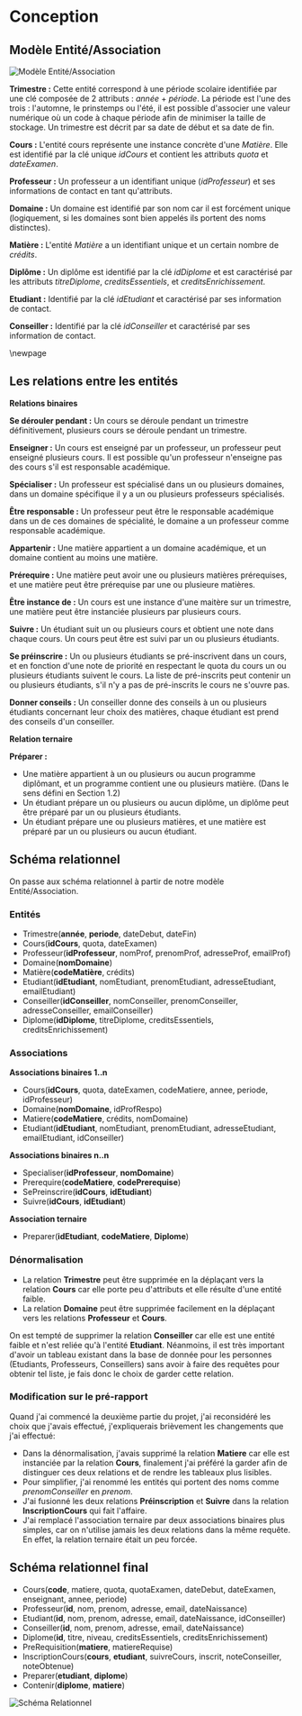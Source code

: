 # Conception

## Modèle Entité/Association

![Modèle Entité/Association](img/old_erd.png)

**Trimestre :** Cette entité correspond à une période scolaire identifiée par une clé composée de 2 attributs : *année* + *période*. La période est l'une des trois : l'automne, le prinstemps ou l'été, il est possible d'associer une valeur numérique où un code à chaque période afin de minimiser la taille de stockage. Un trimestre est décrit par sa date de début et sa date de fin.

**Cours :** L'entité cours représente une instance concrète d'une *Matière*.
Elle est identifié par la clé unique *idCours* et contient les attributs *quota* et *dateExamen*.

**Professeur :** Un professeur a un identifiant unique (*idProfesseur*) et ses informations de contact en tant qu'attributs.

**Domaine :** Un domaine est identifié par son nom car il est forcément unique (logiquement, si les domaines sont bien appelés ils portent des noms distinctes).

**Matière :** L'entité *Matière* a un identifiant unique et un certain nombre de *crédits*.

**Diplôme :** Un diplôme est identifié par la clé *idDiplome* et est caractérisé par les attributs *titreDiplome*, *creditsEssentiels*, et *creditsEnrichissement*.

**Etudiant :** Identifié par la clé *idEtudiant* et caractérisé par ses information de contact.

**Conseiller :** Identifié par la clé *idConseiller* et caractérisé par ses information de contact.

\newpage
## Les relations entre les entités
**Relations binaires**

**Se dérouler pendant :** Un cours se déroule pendant un trimestre définitivement, plusieurs cours se déroule pendant un trimestre.

**Enseigner :** Un cours est enseigné par un professeur, un professeur peut enseigné plusieurs cours. Il est possible qu'un professeur n'enseigne pas des cours s'il est responsable académique.

**Spécialiser :** Un professeur est spécialisé dans un ou plusieurs domaines, dans un domaine spécifique il y a un ou plusieurs professeurs spécialisés.

**Être responsable :** Un professeur peut être le responsable académique dans un de ces domaines de spécialité, le domaine a un professeur comme responsable académique.

**Appartenir :** Une matière appartient a un domaine académique, et un domaine contient au moins une matière.

**Prérequire :** Une matière peut avoir une ou plusieurs matières prérequises, et une matière peut être prérequise par une ou plusieure matières.

**Être instance de :** Un cours est une instance d'une maitère sur un trimestre, une matière peut être instanciée plusieurs par plusieurs cours.

**Suivre :** Un étudiant suit un ou plusieurs cours et obtient une note dans chaque cours. Un cours peut être est suivi par un ou plusieurs étudiants.

**Se préinscrire :** Un ou plusieurs étudiants se pré-inscrivent dans un cours, et en fonction d'une note de priorité en respectant le quota du cours un ou plusieurs étudiants suivent le cours. La liste de pré-inscrits peut contenir un ou plusieurs étudiants, s'il n'y a pas de pré-inscrits le cours ne s'ouvre pas.

**Donner conseils :** Un conseiller donne des conseils à un ou plusieurs étudiants concernant leur choix des matières, chaque étudiant est prend des conseils d'un conseiller.

**Relation ternaire**

**Préparer :**

  - Une matière appartient à un ou plusieurs ou aucun programme diplômant, et un programme contient une ou plusieurs matière. (Dans le sens défini en Section 1.2)
  - Un étudiant prépare un ou plusieurs ou aucun diplôme, un diplôme peut être préparé par un ou plusieurs étudiants.
  - Un étudiant prépare une ou plusieurs matières, et une matière est préparé par un ou plusieurs ou aucun étudiant.

## Schéma relationnel

On passe aux schéma relationnel à partir de notre modèle Entité/Association.

### Entités
- Trimestre(**année**, **periode**, dateDebut, dateFin)
- Cours(**idCours**, quota, dateExamen)
- Professeur(**idProfesseur**, nomProf, prenomProf, adresseProf, emailProf)
- Domaine(**nomDomaine**)
- Matière(**codeMatière**, crédits)
- Etudiant(**idEtudiant**, nomEtudiant, prenomEtudiant, adresseEtudiant, emailEtudiant)
- Conseiller(**idConseiller**, nomConseiller, prenomConseiller, adresseConseiller, emailConseiller)
- Diplome(**idDiplome**, titreDiplome, creditsEssentiels, creditsEnrichissement)

### Associations

**Associations binaires 1..n**

- Cours(**idCours**, quota, dateExamen, codeMatiere, annee, periode, idProfesseur)
- Domaine(**nomDomaine**, idProfRespo)
- Matiere(**codeMatiere**, crédits, nomDomaine)
- Etudiant(**idEtudiant**, nomEtudiant, prenomEtudiant, adresseEtudiant, emailEtudiant, idConseiller)

**Associations binaires n..n**

- Specialiser(**idProfesseur**, **nomDomaine**)
- Prerequire(**codeMatiere**, **codePrerequise**)
- SePreinscrire(**idCours**, **idEtudiant**)
- Suivre(**idCours**, **idEtudiant**)

**Association ternaire**

- Preparer(**idEtudiant**, **codeMatiere**, **Diplome**)

### Dénormalisation
- La relation **Trimestre** peut être supprimée en la déplaçant vers la relation **Cours** car elle porte peu d'attributs et elle résulte d'une entité faible.
- La relation **Domaine** peut être supprimée facilement en la déplaçant vers les relations **Professeur** et **Cours**.

On est tempté de supprimer la relation **Conseiller** car elle est une entité faible et n'est reliée qu'à l'entité **Etudiant**. Néanmoins, il est très important d'avoir un tableau existant dans la base de donnée pour les personnes (Etudiants, Professeurs, Conseillers) sans avoir à faire des requêtes pour obtenir tel liste, je fais donc le choix de garder cette relation.

### Modification sur le pré-rapport
Quand j'ai commencé la deuxième partie du projet, j'ai reconsidéré les choix que j'avais effectué,
j'expliquerais brièvement les changements que j'ai effectué:

- Dans la dénormalisation, j'avais supprimé la relation **Matiere** car elle est instanciée par la relation **Cours**,
finalement j'ai préféré la garder afin de distinguer ces deux relations et de rendre les tableaux plus lisibles.
- Pour simplifier, j'ai renommé les entités qui portent des noms comme *prenomConseiller* en *prenom*.
- J'ai fusionné les deux relations **Préinscription** et **Suivre** dans la relation **InscriptionCours**
qui fait l'affaire.
- J'ai remplacé l'association ternaire par deux associations binaires plus simples,
car on n'utilise jamais les deux relations dans la même requête.
En effet, la relation ternaire était un peu forcée.

## Schéma relationnel final

- Cours(**code**, matiere, quota, quotaExamen, dateDebut, dateExamen, enseignant, annee, periode)
- Professeur(**id**, nom, prenom, adresse, email, dateNaissance)
- Etudiant(**id**, nom, prenom, adresse, email, dateNaissance, idConseiller)
- Conseiller(**id**, nom, prenom, adresse, email, dateNaissance)
- Diplome(**id**, titre, niveau, creditsEssentiels, creditsEnrichissement)
- PreRequisition(**matiere**, matiereRequise)
- InscriptionCours(**cours**, **etudiant**, suivreCours, inscrit, noteConseiller, noteObtenue)
- Preparer(**etudiant**, **diplome**)
- Contenir(**diplome**, **matiere**)

![Schéma Relationnel](img/erd.png)
